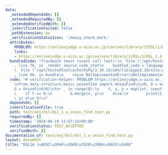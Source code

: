 ```yaml
---
data:
  _extendedDependsOn: []
  _extendedRequiredBy: []
  _extendedVerifiedWith: []
  _isVerificationFailed: false
  _pathExtension: py
  _verificationStatusIcon: ':heavy_check_mark:'
  attributes:
    PROBLEM: https://onlinejudge.u-aizu.ac.jp/courses/library/3/DSL/1/DSL_1_A
    links:
    - https://onlinejudge.u-aizu.ac.jp/courses/library/3/DSL/1/DSL_1_A
  bundledCode: "Traceback (most recent call last):\n  File \"/opt/hostedtoolcache/PyPy/3.10.14/x64/lib/pypy3.10/site-packages/onlinejudge_verify/documentation/build.py\"\
    , line 76, in _render_source_code_stat\n    bundled_code = language.bundle(\n\
    \  File \"/opt/hostedtoolcache/PyPy/3.10.14/x64/lib/pypy3.10/site-packages/onlinejudge_verify/languages/python.py\"\
    , line 96, in bundle\n    raise NotImplementedError\nNotImplementedError\n"
  code: "# verification-helper: PROBLEM https://onlinejudge.u-aizu.ac.jp/courses/library/3/DSL/1/DSL_1_A\n\
    \nfrom data_structure.basic.unionfind import UnionFind\n\nN, Q = map(int, input().split())\n\
    G = UnionFind(N)\nfor _ in range(Q):\n    t, x, y = map(int, input().split())\n\
    \    if t == 0:\n        G.merge(x, y)\n    else:\n        print(1 if G.same(x,\
    \ y) else 0)\n"
  dependsOn: []
  isVerificationFile: true
  path: test/aoj/dsl/dsl_1_a_union_find.test.py
  requiredBy: []
  timestamp: '2024-06-19 11:57:13+09:00'
  verificationStatus: TEST_ACCEPTED
  verifiedWith: []
documentation_of: test/aoj/dsl/dsl_1_a_union_find.test.py
layout: document
title: "DSL1A \u4E92\u3044\u306B\u7D20\u306A\u96C6\u5408"
---
```


